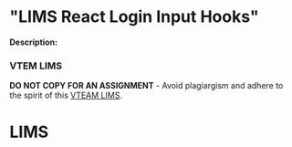 # "LIMS React Login Input Hooks"

**Description:**


### VTEM LIMS

**DO NOT COPY FOR AN ASSIGNMENT** - Avoid plagiargism and adhere to the spirit of this [VTEAM LIMS](https://www.vteam.am/policy/).
# LIMS

